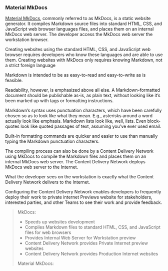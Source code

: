 
### Material MkDocs

[Material MkDocs](https://squidfunk.github.io/mkdocs-material/), commonly referred to as MkDocs, is a static website generator. It compiles Markdown source files into standard HTML, CSS, and JavaScript web browser languages files, and places them on an internal MkDocs web server. The developer access the MkDocs web server the workstation browser.

Creating websites using the standard HTML, CSS, and JavaScript web browser requires developers who know these languages and are able to use them. Creating websites with MkDocs only requires knowing Markdown, not a strict foreign language

Markdown is intended to be as easy-to-read and easy-to-write as is feasible.

Readability, however, is emphasized above all else. A Markdown-formatted document should be publishable as-is, as plain text, without looking like it’s been marked up with tags or formatting instructions.

Markdown’s syntax uses punctuation characters, which have been carefully chosen so as to look like what they mean. E.g., asterisks around a word actually look like emphasis. Markdown lists look like, well, lists. Even block-quotes look like quoted passages of text, assuming you’ve ever used email.

Built-in formatting commands are quicker and easier to use than manually typing the Markdown punctuation characters.

The compiling process can also be done by a Content Delivery Network using MkDocs to compile the Markdown files and places them on an internal MkDocs web server. The Content Delivery Network deploys MkDocs web server to the Internet.

What the developer sees on the workstation is exactly what the Content Delivery Network delivers to the Internet.

Configuring the Content Delivery Network enables developers to frequently deploy their work to private internet Previews website for stakeholders, interested parties, and other Teams to see their work and provide feedback.



>  MkDocs:  
> - Speeds up websites development  
> - Compiles Markdown files to standard HTML, CSS, and JavaScript files for web browsers  
> - Provides Internal Web Server for Workstation preview  
> - Content Delivery Network provides Private Internet preview websites  
> - Content Delivery Network provides Production Internet websites
>
> Material MkDocs:
